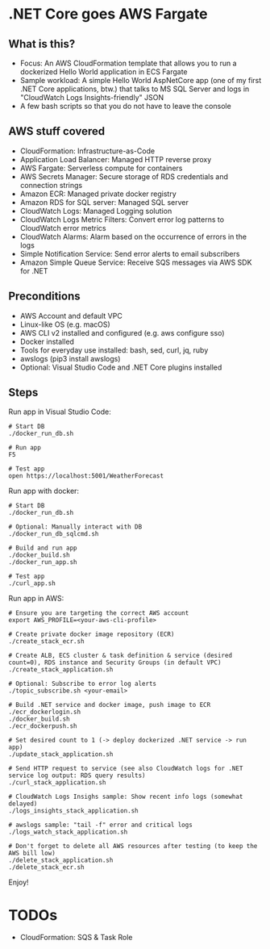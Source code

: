 # .NET Core goes AWS Fargate

## What is this?

- Focus: An AWS CloudFormation template that allows you to run a dockerized Hello World application in ECS Fargate
- Sample workload: A simple Hello World AspNetCore app (one of my first .NET Core applications, btw.) that talks to MS SQL Server and logs in "CloudWatch Logs Insights-friendly" JSON
- A few bash scripts so that you do not have to leave the console

## AWS stuff covered

- CloudFormation: Infrastructure-as-Code
- Application Load Balancer: Managed HTTP reverse proxy
- AWS Fargate: Serverless compute for containers
- AWS Secrets Manager: Secure storage of RDS credentials and connection strings
- Amazon ECR: Managed private docker registry
- Amazon RDS for SQL server: Managed SQL server
- CloudWatch Logs: Managed Logging solution
- CloudWatch Logs Metric Filters: Convert error log patterns to CloudWatch error metrics
- CloudWatch Alarms: Alarm based on the occurrence of errors in the logs
- Simple Notification Service: Send error alerts to email subscribers 
- Amazon Simple Queue Service: Receive SQS messages via AWS SDK for .NET

## Preconditions

- AWS Account and default VPC
- Linux-like OS (e.g. macOS)
- AWS CLI v2 installed and configured (e.g. aws configure sso)
- Docker installed
- Tools for everyday use installed: bash, sed, curl, jq, ruby
- awslogs (pip3 install awslogs)
- Optional: Visual Studio Code and .NET Core plugins installed

## Steps

Run app in Visual Studio Code:

    # Start DB
    ./docker_run_db.sh

    # Run app
    F5

    # Test app
    open https://localhost:5001/WeatherForecast

Run app with docker:

    # Start DB
    ./docker_run_db.sh

    # Optional: Manually interact with DB
    ./docker_run_db_sqlcmd.sh

    # Build and run app
    ./docker_build.sh
    ./docker_run_app.sh

    # Test app
    ./curl_app.sh

Run app in AWS:

    # Ensure you are targeting the correct AWS account
    export AWS_PROFILE=<your-aws-cli-profile>

    # Create private docker image repository (ECR)
    ./create_stack_ecr.sh
    
    # Create ALB, ECS cluster & task definition & service (desired count=0), RDS instance and Security Groups (in default VPC) 
    ./create_stack_application.sh

    # Optional: Subscribe to error log alerts
    ./topic_subscribe.sh <your-email>

    # Build .NET service and docker image, push image to ECR
    ./ecr_dockerlogin.sh
    ./docker_build.sh
    ./ecr_dockerpush.sh 

    # Set desired count to 1 (-> deploy dockerized .NET service -> run app)
    ./update_stack_application.sh

    # Send HTTP request to service (see also CloudWatch logs for .NET service log output: RDS query results)
    ./curl_stack_application.sh
   
    # CloudWatch Logs Insighs sample: Show recent info logs (somewhat delayed)
    ./logs_insights_stack_application.sh

    # awslogs sample: "tail -f" error and critical logs
    ./logs_watch_stack_application.sh

    # Don't forget to delete all AWS resources after testing (to keep the AWS bill low)
    ./delete_stack_application.sh 
    ./delete_stack_ecr.sh

Enjoy!

# TODOs

- CloudFormation: SQS & Task Role
